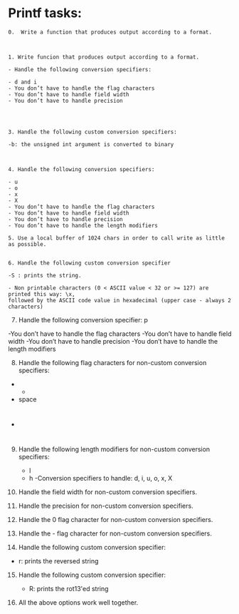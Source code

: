 # Printf tasks: #


	0.  Write a function that produces output according to a format.



	1. Write funcion that produces output according to a format.

	- Handle the following conversion specifiers:

	- d and i
	- You don’t have to handle the flag characters
	- You don’t have to handle field width
	- You don’t have to handle precision




	3. Handle the following custom conversion specifiers:

	-b: the unsigned int argument is converted to binary



	4. Handle the following conversion specifiers:

	- u
	- o
	- x
	- X
	- You don’t have to handle the flag characters
	- You don’t have to handle field width
	- You don’t have to handle precision
	- You don’t have to handle the length modifiers

	5. Use a local buffer of 1024 chars in order to call write as little as possible.


	6. Handle the following custom conversion specifier

	-S : prints the string.

	- Non printable characters (0 < ASCII value < 32 or >= 127) are printed this way: \x, 
	followed by the ASCII code value in hexadecimal (upper case - always 2 characters)


7. Handle the following conversion specifier: p

 -You don’t have to handle the flag characters
 -You don’t have to handle field width
 -You don’t have to handle precision
 -You don’t have to handle the length modifiers


8. Handle the following flag characters for non-custom conversion specifiers:

 - +
 - space
 - #


9. Handle the following length modifiers for non-custom conversion specifiers:

   - l
   - h
   -Conversion specifiers to handle: d, i, u, o, x, X


10. Handle the field width for non-custom conversion specifiers.


11. Handle the precision for non-custom conversion specifiers.


12. Handle the 0 flag character for non-custom conversion specifiers.


13. Handle the - flag character for non-custom conversion specifiers.


14. Handle the following custom conversion specifier:

   - r: prints the reversed string


15. Handle the following custom conversion specifier:

    - R: prints the rot13'ed string


16. All the above options work well together.

